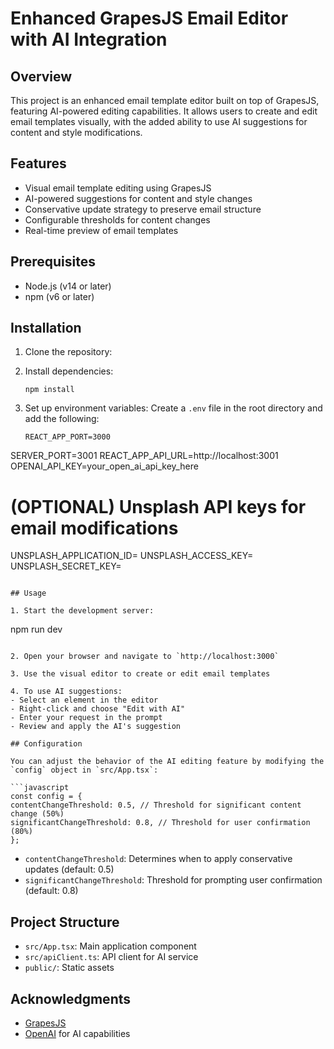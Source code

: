 # Enhanced GrapesJS Email Editor with AI Integration

## Overview

This project is an enhanced email template editor built on top of GrapesJS, featuring AI-powered editing capabilities. It allows users to create and edit email templates visually, with the added ability to use AI suggestions for content and style modifications.

## Features

- Visual email template editing using GrapesJS
- AI-powered suggestions for content and style changes
- Conservative update strategy to preserve email structure
- Configurable thresholds for content changes
- Real-time preview of email templates

## Prerequisites

- Node.js (v14 or later)
- npm (v6 or later)

## Installation

1. Clone the repository:

2. Install dependencies:
   ```
   npm install
   ```

3. Set up environment variables:
   Create a `.env` file in the root directory and add the following:
   ```
   REACT_APP_PORT=3000
  SERVER_PORT=3001
  REACT_APP_API_URL=http://localhost:3001
  OPENAI_API_KEY=your_open_ai_api_key_here
  # (OPTIONAL) Unsplash API keys for email modifications
  UNSPLASH_APPLICATION_ID=
  UNSPLASH_ACCESS_KEY=
  UNSPLASH_SECRET_KEY=
   ```

## Usage

1. Start the development server:
   ```
   npm run dev
   ```

2. Open your browser and navigate to `http://localhost:3000`

3. Use the visual editor to create or edit email templates

4. To use AI suggestions:
   - Select an element in the editor
   - Right-click and choose "Edit with AI"
   - Enter your request in the prompt
   - Review and apply the AI's suggestion

## Configuration

You can adjust the behavior of the AI editing feature by modifying the `config` object in `src/App.tsx`:

```javascript
const config = {
  contentChangeThreshold: 0.5, // Threshold for significant content change (50%)
  significantChangeThreshold: 0.8, // Threshold for user confirmation (80%)
};
```

- `contentChangeThreshold`: Determines when to apply conservative updates (default: 0.5)
- `significantChangeThreshold`: Threshold for prompting user confirmation (default: 0.8)

## Project Structure

- `src/App.tsx`: Main application component
- `src/apiClient.ts`: API client for AI service
- `public/`: Static assets


## Acknowledgments

- [GrapesJS](https://grapesjs.com/)
- [OpenAI](https://openai.com/) for AI capabilities
